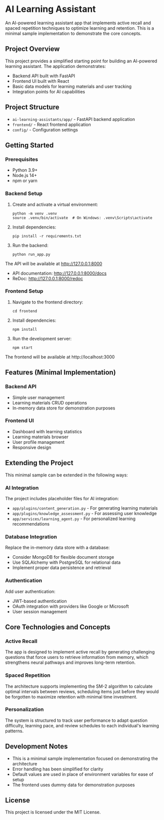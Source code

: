 # AI Learning Assistant

An AI-powered learning assistant app that implements active recall and spaced repetition techniques to optimize learning and retention. This is a minimal sample implementation to demonstrate the core concepts.

## Project Overview

This project provides a simplified starting point for building an AI-powered learning assistant. The application demonstrates:

- Backend API built with FastAPI
- Frontend UI built with React
- Basic data models for learning materials and user tracking
- Integration points for AI capabilities

## Project Structure

- `ai-learning-assistants/app/` - FastAPI backend application
- `frontend/` - React frontend application
- `config/` - Configuration settings

## Getting Started

### Prerequisites

- Python 3.9+
- Node.js 14+
- npm or yarn

### Backend Setup

1. Create and activate a virtual environment:
   ```
   python -m venv .venv
   source .venv/bin/activate  # On Windows: .venv\Scripts\activate
   ```

2. Install dependencies:
   ```
   pip install -r requirements.txt
   ```

3. Run the backend:
   ```
   python run_app.py
   ```

The API will be available at http://127.0.0.1:8000

- API documentation: http://127.0.0.1:8000/docs
- ReDoc: http://127.0.0.1:8000/redoc

### Frontend Setup

1. Navigate to the frontend directory:
   ```
   cd frontend
   ```

2. Install dependencies:
   ```
   npm install
   ```

3. Run the development server:
   ```
   npm start
   ```

The frontend will be available at http://localhost:3000

## Features (Minimal Implementation)

### Backend API

- Simple user management
- Learning materials CRUD operations
- In-memory data store for demonstration purposes

### Frontend UI

- Dashboard with learning statistics
- Learning materials browser
- User profile management
- Responsive design

## Extending the Project

This minimal sample can be extended in the following ways:

### AI Integration

The project includes placeholder files for AI integration:

- `app/plugins/content_generation.py` - For generating learning materials
- `app/plugins/knowledge_assessment.py` - For assessing user knowledge
- `app/services/learning_agent.py` - For personalized learning recommendations

### Database Integration

Replace the in-memory data store with a database:

- Consider MongoDB for flexible document storage
- Use SQLAlchemy with PostgreSQL for relational data
- Implement proper data persistence and retrieval

### Authentication

Add user authentication:

- JWT-based authentication
- OAuth integration with providers like Google or Microsoft
- User session management

## Core Technologies and Concepts

### Active Recall

The app is designed to implement active recall by generating challenging questions that force users to retrieve information from memory, which strengthens neural pathways and improves long-term retention.

### Spaced Repetition

The architecture supports implementing the SM-2 algorithm to calculate optimal intervals between reviews, scheduling items just before they would be forgotten to maximize retention with minimal time investment.

### Personalization

The system is structured to track user performance to adapt question difficulty, learning pace, and review schedules to each individual's learning patterns.

## Development Notes

- This is a minimal sample implementation focused on demonstrating the architecture
- Error handling has been simplified for clarity
- Default values are used in place of environment variables for ease of setup
- The frontend uses dummy data for demonstration purposes

## License

This project is licensed under the MIT License.